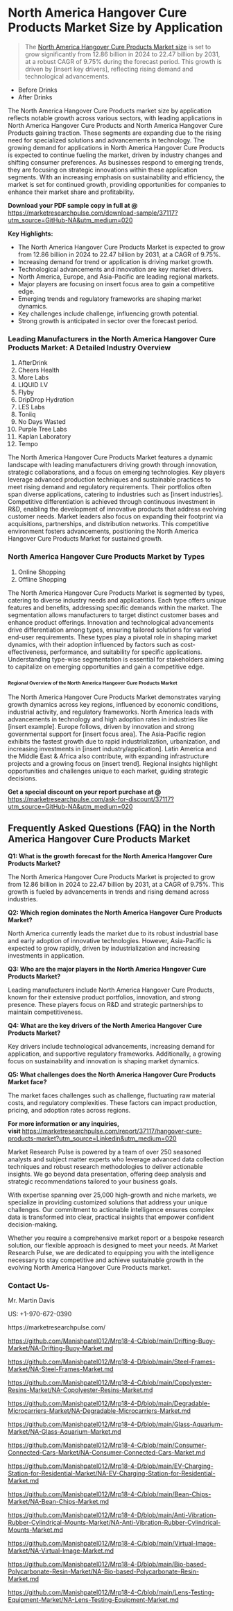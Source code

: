 <h1>North America Hangover Cure Products Market&nbsp;Size by Application</h1><blockquote><p>The <a href="https://marketresearchpulse.com/download-sample/37117?utm_source=GitHub-NA&amp;utm_medium=020">North America Hangover Cure Products Market size</a> is set to grow significantly from 12.86 billion in 2024 to 22.47 billion by 2031, at a robust CAGR of 9.75% during the forecast period. This growth is driven by [insert key drivers], reflecting rising demand and technological advancements.</p></blockquote><ul><li>Before Drinks<li> After Drinks</li></ul><p>The North America Hangover Cure Products market size by application reflects notable growth across various sectors, with leading applications in North America Hangover Cure Products and North America Hangover Cure Products gaining traction. These segments are expanding due to the rising need for specialized solutions and advancements in technology. The growing demand for applications in North America Hangover Cure Products is expected to continue fueling the market, driven by industry changes and shifting consumer preferences. As businesses respond to emerging trends, they are focusing on strategic innovations within these application segments. With an increasing emphasis on sustainability and efficiency, the market is set for continued growth, providing opportunities for companies to enhance their market share and profitability.</p><p><strong>Download your PDF sample copy in full at @ </strong><a href="https://marketresearchpulse.com/download-sample/37117?utm_source=GitHub-NA&amp;utm_medium=020">https://marketresearchpulse.com/download-sample/37117?utm_source=GitHub-NA&amp;utm_medium=020</a></p><p><strong>Key Highlights: </strong></p><ul><li>The North America Hangover Cure Products Market is expected to grow from 12.86 billion in 2024 to 22.47 billion by 2031, at a CAGR of 9.75%.</li><li>Increasing demand for trend or application is driving market growth.</li><li>Technological advancements and innovation are key market drivers.</li><li>North America, Europe, and Asia-Pacific are leading regional markets.</li><li>Major players are focusing on insert focus area to gain a competitive edge.</li><li>Emerging trends and regulatory frameworks are shaping market dynamics.</li><li>Key challenges include challenge, influencing growth potential.</li><li>Strong growth is anticipated in sector over the forecast period.</li></ul><h3>Leading Manufacturers in the North America Hangover Cure Products Market: A Detailed Industry Overview</h3><ol><li>AfterDrink</li><li>Cheers Health</li><li>More Labs</li><li>LIQUID I.V</li><li>Flyby</li><li>DripDrop Hydration</li><li>LES Labs</li><li>Toniiq</li><li>No Days Wasted</li><li>Purple Tree Labs</li><li>Kaplan Laboratory</li><li>Tempo</li></ol><div class="flex max-w-full flex-col flex-grow"><div class="min-h-8 text-message flex w-full flex-col items-end gap-2 whitespace-normal break-words [.text-message+&amp;]:mt-5" dir="auto" data-message-author-role="assistant" data-message-id="fd8432e4-4910-450d-b182-61b7bfb0a01f" data-message-model-slug="gpt-4o"><div class="flex w-full flex-col gap-1 empty:hidden first:pt-[3px]"><div class="markdown prose w-full break-words dark:prose-invert light"><p>The North America Hangover Cure Products Market features a dynamic landscape with leading manufacturers driving growth through innovation, strategic collaborations, and a focus on emerging technologies. Key players leverage advanced production techniques and sustainable practices to meet rising demand and regulatory requirements. Their portfolios often span diverse applications, catering to industries such as [insert industries]. Competitive differentiation is achieved through continuous investment in R&amp;D, enabling the development of innovative products that address evolving customer needs. Market leaders also focus on expanding their footprint via acquisitions, partnerships, and distribution networks. This competitive environment fosters advancements, positioning the North America Hangover Cure Products Market for sustained growth.</p></div></div></div></div><h3>North America Hangover Cure Products Market by Types</h3><ol><li>Online Shopping<li> Offline Shopping</li></ol><div class="flex max-w-full flex-col flex-grow"><div class="min-h-8 text-message flex w-full flex-col items-end gap-2 whitespace-normal break-words [.text-message+&amp;]:mt-5" dir="auto" data-message-author-role="assistant" data-message-id="084470be-0bb7-4664-bddf-5156b4f41249" data-message-model-slug="gpt-4o-mini"><div class="flex w-full flex-col gap-1 empty:hidden first:pt-[3px]"><div class="markdown prose w-full break-words dark:prose-invert light"><p>The North America Hangover Cure Products Market is segmented by types, catering to diverse industry needs and applications. Each type offers unique features and benefits, addressing specific demands within the market. The segmentation allows manufacturers to target distinct customer bases and enhance product offerings. Innovation and technological advancements drive differentiation among types, ensuring tailored solutions for varied end-user requirements. These types play a pivotal role in shaping market dynamics, with their adoption influenced by factors such as cost-effectiveness, performance, and suitability for specific applications. Understanding type-wise segmentation is essential for stakeholders aiming to capitalize on emerging opportunities and gain a competitive edge.</p></div></div></div></div><h3><span style="font-size: 11px;">Regional Overview of the North America Hangover Cure Products Market</span></h3><div class="flex max-w-full flex-col flex-grow"><div class="min-h-8 text-message flex w-full flex-col items-end gap-2 whitespace-normal break-words [.text-message+&amp;]:mt-5" dir="auto" data-message-author-role="assistant" data-message-id="e9038762-ce64-4e30-91c9-9bd413514231" data-message-model-slug="gpt-4o-mini"><div class="flex w-full flex-col gap-1 empty:hidden first:pt-[3px]"><div class="markdown prose w-full break-words dark:prose-invert light"><p>The North America Hangover Cure Products Market demonstrates varying growth dynamics across key regions, influenced by economic conditions, industrial activity, and regulatory frameworks. North America leads with advancements in technology and high adoption rates in industries like [insert example]. Europe follows, driven by innovation and strong governmental support for [insert focus area]. The Asia-Pacific region exhibits the fastest growth due to rapid industrialization, urbanization, and increasing investments in [insert industry/application]. Latin America and the Middle East &amp; Africa also contribute, with expanding infrastructure projects and a growing focus on [insert trend]. Regional insights highlight opportunities and challenges unique to each market, guiding strategic decisions.</p></div></div></div></div><p><strong>Get a special discount on your report purchase at @ </strong><a href="https://marketresearchpulse.com/ask-for-discount/37117?utm_source=GitHub-NA&amp;utm_medium=020">https://marketresearchpulse.com/ask-for-discount/37117?utm_source=GitHub-NA&amp;utm_medium=020</a></p><h2>Frequently Asked Questions (FAQ) in the North America Hangover Cure Products Market</h2><p><strong>Q1: What is the growth forecast for the North America Hangover Cure Products Market?</strong></p><p>The North America Hangover Cure Products Market is projected to grow from 12.86 billion in 2024 to 22.47 billion by 2031, at a CAGR of 9.75%. This growth is fueled by advancements in trends and rising demand across industries.</p><p><strong>Q2: Which region dominates the North America Hangover Cure Products Market?</strong></p><p>North America currently leads the market due to its robust industrial base and early adoption of innovative technologies. However, Asia-Pacific is expected to grow rapidly, driven by industrialization and increasing investments in application.</p><p><strong>Q3: Who are the major players in the North America Hangover Cure Products Market?</strong></p><p>Leading manufacturers include North America Hangover Cure Products, known for their extensive product portfolios, innovation, and strong presence. These players focus on R&amp;D and strategic partnerships to maintain competitiveness.</p><p><strong>Q4: What are the key drivers of the North America Hangover Cure Products Market?</strong></p><p>Key drivers include technological advancements, increasing demand for application, and supportive regulatory frameworks. Additionally, a growing focus on sustainability and innovation is shaping market dynamics.</p><p><strong>Q5: What challenges does the North America Hangover Cure Products Market face?</strong></p><p>The market faces challenges such as challenge, fluctuating raw material costs, and regulatory complexities. These factors can impact production, pricing, and adoption rates across regions.</p><p><strong>For more information or any inquiries, visit&nbsp;</strong><a href="https://marketresearchpulse.com/report/37117/hangover-cure-products-market?utm_source=Linkedin&utm_medium=020">https://marketresearchpulse.com/report/37117/hangover-cure-products-market?utm_source=Linkedin&utm_medium=020</a></p><p>Market Research Pulse is powered by a team of over 250 seasoned analysts and subject matter experts who leverage advanced data collection techniques and robust research methodologies to deliver actionable insights. We go beyond data presentation, offering deep analysis and strategic recommendations tailored to your business goals.</p><p>With expertise spanning over 25,000 high-growth and niche markets, we specialize in providing customized solutions that address your unique challenges. Our commitment to actionable intelligence ensures complex data is transformed into clear, practical insights that empower confident decision-making.</p><p>Whether you require a comprehensive market report or a bespoke research solution, our flexible approach is designed to meet your needs. At Market Research Pulse, we are dedicated to equipping you with the intelligence necessary to stay competitive and achieve sustainable growth in the evolving North America Hangover Cure Products market.</p><h3><strong>Contact Us-</strong></h3><p>Mr. Martin Davis</p><p>US: +1-970-672-0390</p><p>https://marketresearchpulse.com/</p><p><a href="https://github.com/Manishpatel012/Mrp18-4-C/blob/main/Drifting-Buoy-Market/NA-Drifting-Buoy-Market.md">https://github.com/Manishpatel012/Mrp18-4-C/blob/main/Drifting-Buoy-Market/NA-Drifting-Buoy-Market.md</a></p><p><a href="https://github.com/Manishpatel012/Mrp18-4-D/blob/main/Steel-Frames-Market/NA-Steel-Frames-Market.md">https://github.com/Manishpatel012/Mrp18-4-D/blob/main/Steel-Frames-Market/NA-Steel-Frames-Market.md</a></p><p><a href="https://github.com/Manishpatel012/Mrp18-4-C/blob/main/Copolyester-Resins-Market/NA-Copolyester-Resins-Market.md">https://github.com/Manishpatel012/Mrp18-4-C/blob/main/Copolyester-Resins-Market/NA-Copolyester-Resins-Market.md</a></p><p><a href="https://github.com/Manishpatel012/Mrp18-4-D/blob/main/Degradable-Microcarriers-Market/NA-Degradable-Microcarriers-Market.md">https://github.com/Manishpatel012/Mrp18-4-D/blob/main/Degradable-Microcarriers-Market/NA-Degradable-Microcarriers-Market.md</a></p><p><a href="https://github.com/Manishpatel012/Mrp18-4-D/blob/main/Glass-Aquarium-Market/NA-Glass-Aquarium-Market.md">https://github.com/Manishpatel012/Mrp18-4-D/blob/main/Glass-Aquarium-Market/NA-Glass-Aquarium-Market.md</a></p><p><a href="https://github.com/Manishpatel012/Mrp18-4-C/blob/main/Consumer-Connected-Cars-Market/NA-Consumer-Connected-Cars-Market.md">https://github.com/Manishpatel012/Mrp18-4-C/blob/main/Consumer-Connected-Cars-Market/NA-Consumer-Connected-Cars-Market.md</a></p><p><a href="https://github.com/Manishpatel012/Mrp18-4-D/blob/main/EV-Charging-Station-for-Residential-Market/NA-EV-Charging-Station-for-Residential-Market.md">https://github.com/Manishpatel012/Mrp18-4-D/blob/main/EV-Charging-Station-for-Residential-Market/NA-EV-Charging-Station-for-Residential-Market.md</a></p><p><a href="https://github.com/Manishpatel012/Mrp18-4-C/blob/main/Bean-Chips-Market/NA-Bean-Chips-Market.md">https://github.com/Manishpatel012/Mrp18-4-C/blob/main/Bean-Chips-Market/NA-Bean-Chips-Market.md</a></p><p><a href="https://github.com/Manishpatel012/Mrp18-4-D/blob/main/Anti-Vibration-Rubber-Cylindrical-Mounts-Market/NA-Anti-Vibration-Rubber-Cylindrical-Mounts-Market.md">https://github.com/Manishpatel012/Mrp18-4-D/blob/main/Anti-Vibration-Rubber-Cylindrical-Mounts-Market/NA-Anti-Vibration-Rubber-Cylindrical-Mounts-Market.md</a></p><p><a href="https://github.com/Manishpatel012/Mrp18-4-C/blob/main/Virtual-Image-Market/NA-Virtual-Image-Market.md">https://github.com/Manishpatel012/Mrp18-4-C/blob/main/Virtual-Image-Market/NA-Virtual-Image-Market.md</a></p><p><a href="https://github.com/Manishpatel012/Mrp18-4-D/blob/main/Bio-based-Polycarbonate-Resin-Market/NA-Bio-based-Polycarbonate-Resin-Market.md">https://github.com/Manishpatel012/Mrp18-4-D/blob/main/Bio-based-Polycarbonate-Resin-Market/NA-Bio-based-Polycarbonate-Resin-Market.md</a></p><p><a href="https://github.com/Manishpatel012/Mrp18-4-C/blob/main/Lens-Testing-Equipment-Market/NA-Lens-Testing-Equipment-Market.md">https://github.com/Manishpatel012/Mrp18-4-C/blob/main/Lens-Testing-Equipment-Market/NA-Lens-Testing-Equipment-Market.md</a></p>
